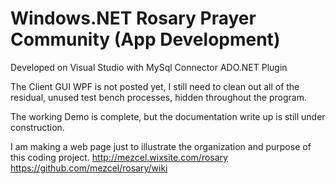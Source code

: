 # Windows.NET Rosary Prayer Community (App Development)

Developed on Visual Studio with MySql Connector ADO.NET Plugin

The Client GUI WPF is not posted yet, I still need to clean out all of the residual, unused test bench processes, hidden throughout the program.

The working Demo is complete, but the documentation write up is still under construction.

I am making a web page just to illustrate the organization and purpose of this coding project.
http://mezcel.wixsite.com/rosary
https://github.com/mezcel/rosary/wiki
